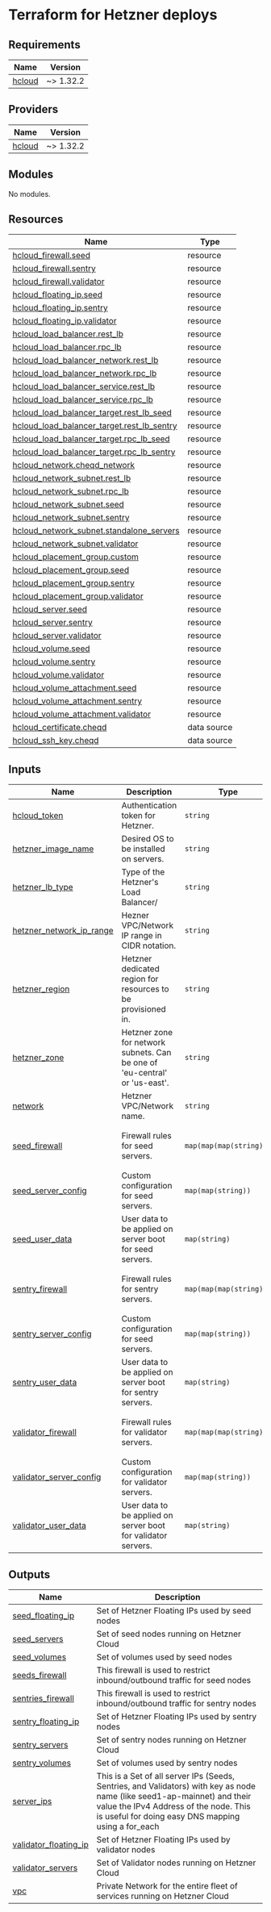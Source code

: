 # Terraform for Hetzner deploys

<!-- BEGIN_TF_DOCS -->
## Requirements

| Name | Version |
|------|---------|
| <a name="requirement_hcloud"></a> [hcloud](#requirement\_hcloud) | ~> 1.32.2 |

## Providers

| Name | Version |
|------|---------|
| <a name="provider_hcloud"></a> [hcloud](#provider\_hcloud) | ~> 1.32.2 |

## Modules

No modules.

## Resources

| Name | Type |
|------|------|
| [hcloud_firewall.seed](https://registry.terraform.io/providers/hetznercloud/hcloud/latest/docs/resources/firewall) | resource |
| [hcloud_firewall.sentry](https://registry.terraform.io/providers/hetznercloud/hcloud/latest/docs/resources/firewall) | resource |
| [hcloud_firewall.validator](https://registry.terraform.io/providers/hetznercloud/hcloud/latest/docs/resources/firewall) | resource |
| [hcloud_floating_ip.seed](https://registry.terraform.io/providers/hetznercloud/hcloud/latest/docs/resources/floating_ip) | resource |
| [hcloud_floating_ip.sentry](https://registry.terraform.io/providers/hetznercloud/hcloud/latest/docs/resources/floating_ip) | resource |
| [hcloud_floating_ip.validator](https://registry.terraform.io/providers/hetznercloud/hcloud/latest/docs/resources/floating_ip) | resource |
| [hcloud_load_balancer.rest_lb](https://registry.terraform.io/providers/hetznercloud/hcloud/latest/docs/resources/load_balancer) | resource |
| [hcloud_load_balancer.rpc_lb](https://registry.terraform.io/providers/hetznercloud/hcloud/latest/docs/resources/load_balancer) | resource |
| [hcloud_load_balancer_network.rest_lb](https://registry.terraform.io/providers/hetznercloud/hcloud/latest/docs/resources/load_balancer_network) | resource |
| [hcloud_load_balancer_network.rpc_lb](https://registry.terraform.io/providers/hetznercloud/hcloud/latest/docs/resources/load_balancer_network) | resource |
| [hcloud_load_balancer_service.rest_lb](https://registry.terraform.io/providers/hetznercloud/hcloud/latest/docs/resources/load_balancer_service) | resource |
| [hcloud_load_balancer_service.rpc_lb](https://registry.terraform.io/providers/hetznercloud/hcloud/latest/docs/resources/load_balancer_service) | resource |
| [hcloud_load_balancer_target.rest_lb_seed](https://registry.terraform.io/providers/hetznercloud/hcloud/latest/docs/resources/load_balancer_target) | resource |
| [hcloud_load_balancer_target.rest_lb_sentry](https://registry.terraform.io/providers/hetznercloud/hcloud/latest/docs/resources/load_balancer_target) | resource |
| [hcloud_load_balancer_target.rpc_lb_seed](https://registry.terraform.io/providers/hetznercloud/hcloud/latest/docs/resources/load_balancer_target) | resource |
| [hcloud_load_balancer_target.rpc_lb_sentry](https://registry.terraform.io/providers/hetznercloud/hcloud/latest/docs/resources/load_balancer_target) | resource |
| [hcloud_network.cheqd_network](https://registry.terraform.io/providers/hetznercloud/hcloud/latest/docs/resources/network) | resource |
| [hcloud_network_subnet.rest_lb](https://registry.terraform.io/providers/hetznercloud/hcloud/latest/docs/resources/network_subnet) | resource |
| [hcloud_network_subnet.rpc_lb](https://registry.terraform.io/providers/hetznercloud/hcloud/latest/docs/resources/network_subnet) | resource |
| [hcloud_network_subnet.seed](https://registry.terraform.io/providers/hetznercloud/hcloud/latest/docs/resources/network_subnet) | resource |
| [hcloud_network_subnet.sentry](https://registry.terraform.io/providers/hetznercloud/hcloud/latest/docs/resources/network_subnet) | resource |
| [hcloud_network_subnet.standalone_servers](https://registry.terraform.io/providers/hetznercloud/hcloud/latest/docs/resources/network_subnet) | resource |
| [hcloud_network_subnet.validator](https://registry.terraform.io/providers/hetznercloud/hcloud/latest/docs/resources/network_subnet) | resource |
| [hcloud_placement_group.custom](https://registry.terraform.io/providers/hetznercloud/hcloud/latest/docs/resources/placement_group) | resource |
| [hcloud_placement_group.seed](https://registry.terraform.io/providers/hetznercloud/hcloud/latest/docs/resources/placement_group) | resource |
| [hcloud_placement_group.sentry](https://registry.terraform.io/providers/hetznercloud/hcloud/latest/docs/resources/placement_group) | resource |
| [hcloud_placement_group.validator](https://registry.terraform.io/providers/hetznercloud/hcloud/latest/docs/resources/placement_group) | resource |
| [hcloud_server.seed](https://registry.terraform.io/providers/hetznercloud/hcloud/latest/docs/resources/server) | resource |
| [hcloud_server.sentry](https://registry.terraform.io/providers/hetznercloud/hcloud/latest/docs/resources/server) | resource |
| [hcloud_server.validator](https://registry.terraform.io/providers/hetznercloud/hcloud/latest/docs/resources/server) | resource |
| [hcloud_volume.seed](https://registry.terraform.io/providers/hetznercloud/hcloud/latest/docs/resources/volume) | resource |
| [hcloud_volume.sentry](https://registry.terraform.io/providers/hetznercloud/hcloud/latest/docs/resources/volume) | resource |
| [hcloud_volume.validator](https://registry.terraform.io/providers/hetznercloud/hcloud/latest/docs/resources/volume) | resource |
| [hcloud_volume_attachment.seed](https://registry.terraform.io/providers/hetznercloud/hcloud/latest/docs/resources/volume_attachment) | resource |
| [hcloud_volume_attachment.sentry](https://registry.terraform.io/providers/hetznercloud/hcloud/latest/docs/resources/volume_attachment) | resource |
| [hcloud_volume_attachment.validator](https://registry.terraform.io/providers/hetznercloud/hcloud/latest/docs/resources/volume_attachment) | resource |
| [hcloud_certificate.cheqd](https://registry.terraform.io/providers/hetznercloud/hcloud/latest/docs/data-sources/certificate) | data source |
| [hcloud_ssh_key.cheqd](https://registry.terraform.io/providers/hetznercloud/hcloud/latest/docs/data-sources/ssh_key) | data source |

## Inputs

| Name | Description | Type | Default | Required |
|------|-------------|------|---------|:--------:|
| <a name="input_hcloud_token"></a> [hcloud\_token](#input\_hcloud\_token) | Authentication token for Hetzner. | `string` | n/a | yes |
| <a name="input_hetzner_image_name"></a> [hetzner\_image\_name](#input\_hetzner\_image\_name) | Desired OS to be installed on servers. | `string` | `"ubuntu-20.04"` | no |
| <a name="input_hetzner_lb_type"></a> [hetzner\_lb\_type](#input\_hetzner\_lb\_type) | Type of the Hetzner's Load Balancer/ | `string` | `"lb11"` | no |
| <a name="input_hetzner_network_ip_range"></a> [hetzner\_network\_ip\_range](#input\_hetzner\_network\_ip\_range) | Hezner VPC/Network IP range in CIDR notation. | `string` | n/a | yes |
| <a name="input_hetzner_region"></a> [hetzner\_region](#input\_hetzner\_region) | Hetzner dedicated region for resources to be provisioned in. | `string` | n/a | yes |
| <a name="input_hetzner_zone"></a> [hetzner\_zone](#input\_hetzner\_zone) | Hetzner zone for network subnets. Can be one of 'eu-central' or 'us-east'. | `string` | `"eu-central"` | no |
| <a name="input_network"></a> [network](#input\_network) | Hetzner VPC/Network name. | `string` | n/a | yes |
| <a name="input_seed_firewall"></a> [seed\_firewall](#input\_seed\_firewall) | Firewall rules for seed servers. | `map(map(map(string)))` | <pre>{<br>  "inbound": {},<br>  "outbound": {}<br>}</pre> | no |
| <a name="input_seed_server_config"></a> [seed\_server\_config](#input\_seed\_server\_config) | Custom configuration for seed servers. | `map(map(string))` | n/a | yes |
| <a name="input_seed_user_data"></a> [seed\_user\_data](#input\_seed\_user\_data) | User data to be applied on server boot for seed servers. | `map(string)` | `{}` | no |
| <a name="input_sentry_firewall"></a> [sentry\_firewall](#input\_sentry\_firewall) | Firewall rules for sentry servers. | `map(map(map(string)))` | <pre>{<br>  "inbound": {},<br>  "outbound": {}<br>}</pre> | no |
| <a name="input_sentry_server_config"></a> [sentry\_server\_config](#input\_sentry\_server\_config) | Custom configuration for seed servers. | `map(map(string))` | n/a | yes |
| <a name="input_sentry_user_data"></a> [sentry\_user\_data](#input\_sentry\_user\_data) | User data to be applied on server boot for sentry servers. | `map(string)` | `{}` | no |
| <a name="input_validator_firewall"></a> [validator\_firewall](#input\_validator\_firewall) | Firewall rules for validator servers. | `map(map(map(string)))` | <pre>{<br>  "inbound": {},<br>  "outbound": {}<br>}</pre> | no |
| <a name="input_validator_server_config"></a> [validator\_server\_config](#input\_validator\_server\_config) | Custom configuration for validator servers. | `map(map(string))` | n/a | yes |
| <a name="input_validator_user_data"></a> [validator\_user\_data](#input\_validator\_user\_data) | User data to be applied on server boot for validator servers. | `map(string)` | `{}` | no |

## Outputs

| Name | Description |
|------|-------------|
| <a name="output_seed_floating_ip"></a> [seed\_floating\_ip](#output\_seed\_floating\_ip) | Set of Hetzner Floating IPs used by seed nodes |
| <a name="output_seed_servers"></a> [seed\_servers](#output\_seed\_servers) | Set of seed nodes running on Hetzner Cloud |
| <a name="output_seed_volumes"></a> [seed\_volumes](#output\_seed\_volumes) | Set of volumes used by seed nodes |
| <a name="output_seeds_firewall"></a> [seeds\_firewall](#output\_seeds\_firewall) | This firewall is used to restrict inbound/outbound traffic for seed nodes |
| <a name="output_sentries_firewall"></a> [sentries\_firewall](#output\_sentries\_firewall) | This firewall is used to restrict inbound/outbound traffic for sentry nodes |
| <a name="output_sentry_floating_ip"></a> [sentry\_floating\_ip](#output\_sentry\_floating\_ip) | Set of Hetzner Floating IPs used by sentry nodes |
| <a name="output_sentry_servers"></a> [sentry\_servers](#output\_sentry\_servers) | Set of sentry nodes running on Hetzner Cloud |
| <a name="output_sentry_volumes"></a> [sentry\_volumes](#output\_sentry\_volumes) | Set of volumes used by sentry nodes |
| <a name="output_server_ips"></a> [server\_ips](#output\_server\_ips) | This is a Set of all server IPs (Seeds, Sentries, and Validators) with key as node name (like seed1-ap-mainnet) and their value the IPv4 Address of the node. This is useful for doing easy DNS mapping using a for\_each |
| <a name="output_validator_floating_ip"></a> [validator\_floating\_ip](#output\_validator\_floating\_ip) | Set of Hetzner Floating IPs used by validator nodes |
| <a name="output_validator_servers"></a> [validator\_servers](#output\_validator\_servers) | Set of Validator nodes running on Hetzner Cloud |
| <a name="output_vpc"></a> [vpc](#output\_vpc) | Private Network for the entire fleet of services running on Hetzner Cloud |
<!-- END_TF_DOCS -->